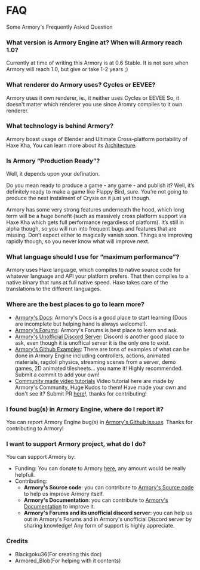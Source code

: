 # FAQ

Some Armory's Frequently Asked Question

### What version is Armory Engine at? When will Armory reach 1.0?

Currently at time of writing this Armory is at 0.6 Stable. It is not sure when Armory will reach 1.0, but give or take 1-2 years ;)


### What renderer do Armory uses? Cycles or EEVEE?

Armory uses it own renderer, ie., it neither uses Cycles or EEVEE So, it doesn't matter which renderer you use since Aromry compiles to it own renderer.


### What technology is behind Armory?

Armory boast usage of Blender and Ultimate Cross-platform portability of Haxe Kha, You can learn more about its [Architecture](dev/architecture.md).


### Is Armory “Production Ready”?

Well, it depends upon your defination.

Do you mean ready to produce a game - any game - and publish it? Well, it’s definitely ready to make a game like Flappy Bird, sure. You’re not going to produce the next instalment of Crysis on it just yet though.

Armory has some very strong features underneath the hood, which long term will be a huge benefit (such as massively cross platform support via Haxe Kha which gets full performance regardless of platform). It’s still in alpha though, so you will run into frequent bugs and features that are missing. Don’t expect either to magically vanish soon. Things are improving rapidly though, so you never know what will improve next.


### What language should I use for “maximum performance”?

Armory uses Haxe language, which compiles to native source code for whatever language and API your platform prefers. That then compiles to a native binary that runs at full native speed. Haxe takes care of the translations to the different languages.


### Where are the best places to go to learn more?

* [Armory's Docs](https://armory3d.org/manual/#/): Armory's Docs is a good place to start learning (Docs are incomplete but helping hand is always welcome!).
* [Armory's Forums](http://forums.armory3d.org/): Armory's Forums is best place to learn and ask.
* [Armory's Unofficial Discord Server](https://discordapp.com/invite/axq6qWV): Discord is another good place to ask, even though it is unoffical server it is the only one to exist.
* [Armory's Github Examples](https://github.com/armory3d/armory_examples): There are tons of examples of what can be done in Armory Engine including controllers, actions, animated materials, ragdoll physics, streaming scenes from a server, demo games, 2D animated tilesheets… you name it! Highly recommended. Submit a commit to add your own!
* [Community made video tutorials](https://armory3d.org/manual/#/getting_started/video_tutorials) Video tutorial here are made by Armory's Community, Huge Kudos to them!
Have made your own and don't see it? Submit PR [here](https://github.com/armory3d/armory_docs)!, thanks for contributing!


### I found bug(s) in Armory Engine, where do I report it?
You can report Armory Engine bug(s) in [Armory's Github issues](https://github.com/armory3d/armory/issues). Thanks for contributing to Armory!

### I want to support Armory project, what do I do?
You can support Armory by:
* Funding: You can donate to Armory [here](https://armory3d.org/fund.html), any amount would be really helpfull.
* Contributing:
    * **Armory's Source code**: you can contribute to [Armory's Source code](https://github.com/armory3d) to help us improve Armory itself.
    * **Armory's Documentation**: you can contribute to [Armory's Documentation](https://github.com/armory3d/armory_docs) to improve it.
    * **Armory's Forums and its unofficial discord server**: you can help us out in Armory's Forums and in Armory's unofficial Discord server by sharing knowledge!
Any form of support is highly appreciate.


[//]: # (Keep Credits below everything)

### Credits
* Blackgoku36(For creating this doc)
* Armored_Blob(For helping with it contents)